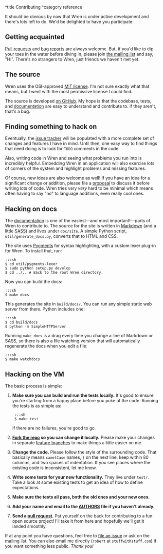 ^title Contributing
^category reference

It should be obvious by now that Wren is under active development and there's
lots left to do. We'd be delighted to have you participate.

## Getting acquainted

[Pull requests][pull request] and [bug reports][issue] are always welcome. But,
if you'd like to dip your toes in the water before diving in, please join
 [the mailing list][list] and say, "Hi". There's no strangers to Wren, just
friends we haven't met yet.

## The source

Wren uses the OSI-approved [MIT license][mit]. I'm not sure exactly what that
means, but I went with the most permissive license I could find.

The source is developed [on GitHub][github]. My hope is that the codebase,
tests, and [documentation][docs] are easy to understand and contribute to. If
they aren't, that's a bug.

## Finding something to hack on

Eventually, the [issue tracker][issue] will be populated with a more complete
set of changes and features I have in mind. Until then, one easy way to find
things that need doing is to look for `TODO` comments in the code.

Also, writing code in Wren and seeing what problems you run into is incredibly
helpful. Embedding Wren in an application will also exercise lots of corners of
the system and highlight problems and missing features.

Of course, new ideas are also welcome as well! If you have an idea for a
significant change or addition, please file a [proposal][] to discuss it
before writing lots of code. Wren tries very *very* hard to be minimal which
means often having to say "no" to language additions, even really cool ones.

## Hacking on docs

The [documentation][] is one of the easiest&mdash;and most
important!&mdash;parts of Wren to contribute to. The source for the site is
written in [Markdown][] (and a little [SASS][]) and lives under `doc/site`. A
simple Python script, `util/generate_docs.py`, converts that to HTML and CSS.

[documentation]: /
[markdown]: http://daringfireball.net/projects/markdown/
[sass]: http://sass-lang.com/

The site uses [Pygments][] for syntax highlighting, with a custom lexer plug-in
for Wren. To install that, run:

[pygments]: http://pygments.org

    :::sh
    $ cd util/pygments-lexer
    $ sudo python setup.py develop
    $ cd ../.. # Back to the root Wren directory.

Now you can build the docs:

    :::sh
    $ make docs

This generates the site in `build/docs/`. You can run any simple static web
server from there. Python includes one:

    :::sh
    $ cd build/docs
    $ python -m SimpleHTTPServer

Running `make docs` is a drag every time you change a line of Markdown or SASS,
so there is also a file watching version that will automatically regenerate the
docs when you edit a file:

    :::sh
    $ make watchdocs

## Hacking on the VM

The basic process is simple:

1. **Make sure you can build and run the tests locally.** It's good to ensure
   you're starting from a happy place before you poke at the code. Running the
   tests is as simple as:

        :::sh
        $ make test

    If there are no failures, you're good to go.

2. **[Fork the repo][fork] so you can change it locally.** Please make your
   changes in separate [feature branches][] to make things a little easier on
   me.

3. **Change the code.** Please follow the style of the surrounding code. That
   basically means `camelCase` names, `{` on the next line, keep within 80
   columns, and two spaces of indentation. If you see places where the existing
   code is inconsistent, let me know.

4. **Write some tests for your new functionality.** They live under `test/`.
   Take a look at some existing tests to get an idea of how to define
   expectations.

5. **Make sure the tests all pass, both the old ones and your new ones.**

6. **Add your name and email to the [AUTHORS][] file if you haven't already.**

7. **Send a [pull request][].** Pat yourself on the back for contributing to a
   fun open source project! I'll take it from here and hopefully we'll get it
   landed smoothly.

If at any point you have questions, feel free to [file an issue][issue] or ask
on the [mailing list][list]. You can also email me directly (`robert` at
`stuffwithstuff.com`) if you want something less public. *Thank you!*

[mit]: http://opensource.org/licenses/MIT
[github]: https://github.com/munificent/wren
[fork]: https://help.github.com/articles/fork-a-repo/
[docs]: https://github.com/munificent/wren/tree/master/doc/site
[issue]: https://github.com/munificent/wren/issues
[proposal]: https://github.com/munificent/wren/labels/proposal
[feature branches]: https://www.atlassian.com/git/tutorials/comparing-workflows/centralized-workflow
[authors]: https://github.com/munificent/wren/tree/master/AUTHORS
[pull request]: https://github.com/munificent/wren/pulls
[list]: https://groups.google.com/forum/#!forum/wren-lang
